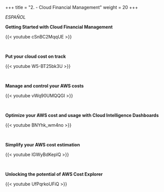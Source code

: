 +++ 
title = "2. - Cloud Financial Management" 
weight = 20
+++

*ESPAÑOL*

**Getting Started with Cloud Financial Management**

{{< youtube cSnBC2MqqUE >}}

<br>

**Put your cloud cost on track**

{{< youtube W5-BT25bk3U >}}

<br>

**Manage and control your AWS costs**

{{< youtube vWq90UMQQGI >}}

<br>

**Optimize your AWS cost and usage with Cloud Intelligence Dashboards**

{{< youtube BNYhk_wm4no >}}

<br>

**Simplify your AWS cost estimation**

{{< youtube lGWyBdKeplQ >}}

<br>

**Unlocking the potential of AWS Cost Explorer**

{{< youtube UfPqrkoUFiQ >}}
